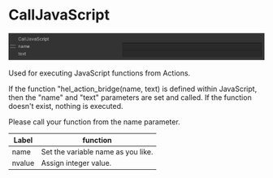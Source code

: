 
# CallJavaScript
![CallJavaScript](img/CallJavaScript.jpg)

Used for executing JavaScript functions from Actions.

If the function "hel_action_bridge(name, text) is defined within JavaScript, then the "name" and "text" parameters are set and called. If the function doesn't exist, nothing is executed.

Please call your function from the name parameter.

|  Label |  function  |
| ----   | ---- |
| name | Set the variable name as you like. |
| nvalue | Assign integer value. |
